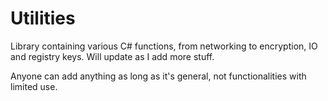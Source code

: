# Utilities

Library containing various C# functions, from networking to encryption, IO and registry keys. Will update as I add more stuff.

Anyone can add anything as long as it's general, not functionalities with limited use.
